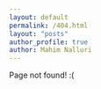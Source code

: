 ```yaml
---
layout: default
permalink: /404.html
layout: "posts"
author_profile: true
author: Mahim Nalluri
---
```


Page not found! :(
